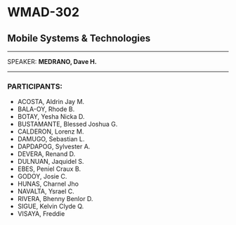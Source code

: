 # WMAD-302

## Mobile Systems & Technologies

---

SPEAKER: **MEDRANO, Dave H.**

---

### PARTICIPANTS:
- ACOSTA, Aldrin Jay M.
- BALA-OY, Rhode B.
- BOTAY, Yesha Nicka D.
- BUSTAMANTE, Blessed Joshua G.
- CALDERON, Lorenz M.
- DAMUGO, Sebastian L.
- DAPDAPOG, Sylvester A.
- DEVERA, Renand D.
- DULNUAN, Jaquidel S.
- EBES, Peniel Craux B.
- GODOY, Josie C.
- HUNAS, Charnel Jho
- NAVALTA, Ysrael C.
- RIVERA, Bhenny Benlor D.
- SIGUE, Kelvin Clyde Q.
- VISAYA, Freddie
